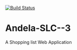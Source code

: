 [![Build Status](https://travis-ci.org/Sebuliba-Adrian/Andela-SLC--3.svg?branch=master)](https://travis-ci.org/Sebuliba-Adrian/Andela-SLC--3)
# Andela-SLC--3
A Shopping list Web Application
